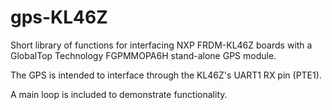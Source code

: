# gps-KL46Z
Short library of functions for interfacing NXP FRDM-KL46Z boards with a GlobalTop Technology FGPMMOPA6H stand-alone GPS module.

The GPS is intended to interface through the KL46Z's UART1 RX pin (PTE1).

A main loop is included to demonstrate functionality.
